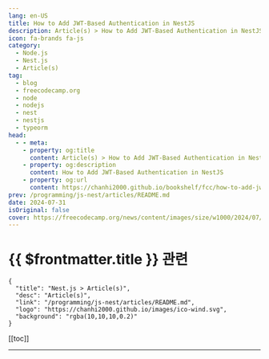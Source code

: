 ```yaml
---
lang: en-US
title: How to Add JWT-Based Authentication in NestJS
description: Article(s) > How to Add JWT-Based Authentication in NestJS
icon: fa-brands fa-js
category: 
  - Node.js
  - Nest.js
  - Article(s)
tag: 
  - blog
  - freecodecamp.org
  - node
  - nodejs
  - nest
  - nestjs
  - typeorm
head:
  - - meta:
    - property: og:title
      content: Article(s) > How to Add JWT-Based Authentication in NestJS
    - property: og:description
      content: How to Add JWT-Based Authentication in NestJS
    - property: og:url
      content: https://chanhi2000.github.io/bookshelf/fcc/how-to-add-jwt-based-authentication-in-nest-js.html
prev: /programming/js-nest/articles/README.md
date: 2024-07-31
isOriginal: false
cover: https://freecodecamp.org/news/content/images/size/w1000/2024/07/nest-auth-coverimage-1.png
---
```


# {{ $frontmatter.title }} 관련

```component VPCard
{
  "title": "Nest.js > Article(s)",
  "desc": "Article(s)",
  "link": "/programming/js-nest/articles/README.md",
  "logo": "https://chanhi2000.github.io/images/ico-wind.svg",
  "background": "rgba(10,10,10,0.2)"
}
```

[[toc]]

---

<SiteInfo
  name="How to Add JWT-Based Authentication in NestJS"
  desc="Authentication is a very important aspect of software development. It is the process of verifying a user’s identity. Authentication ensures that only authorized individuals access specific resources or perform certain actions within a system. It provides accountability by enabling the tracking of user actions and holding individuals responsible for their..."
  url="https://freecodecamp.org/news/how-to-add-jwt-based-authentication-in-nest-js/"
  logo="https://cdn.freecodecamp.org/universal/favicons/favicon.ico"
  preview="https://freecodecamp.org/news/content/images/size/w1000/2024/07/nest-auth-coverimage-1.png"/>

<!-- TODO: 작성 -->


